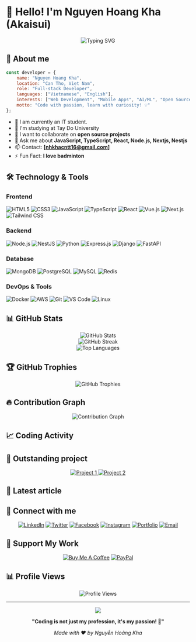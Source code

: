# 👋 Hello! I'm Nguyen Hoang Kha (Akaisui)

<div align="center">
  <img src="https://readme-typing-svg.herokuapp.com?font=Fira+Code&pause=1000&color=2196F3&center=true&vCenter=true&width=435&lines=Full-stack+Developer;Software+Engineer;Tech+Enthusiast;Always+learning+new+things" alt="Typing SVG" />
</div>

## 🚀 About me

```javascript
const developer = {
    name: "Nguyen Hoang Kha",
    location: "Can Tho, Viet Nam",
    role: "Full-stack Developer",
    languages: ["Vietnamese", "English"],
    interests: ["Web Development", "Mobile Apps", "AI/ML", "Open Source"],
    motto: "Code with passion, learn with curiosity! 💡"
};
```

- 🔭 I am currently an IT student.
- 🌱 I'm studying at Tay Do University
- 👯 I want to collaborate on **open source projects**
- 💬 Ask me about **JavaScript, TypeScript, React, Node.js, Nextjs, Nestjs**
- 📫 Contact: **[nhkhacntt16@gmail.com]**
- ⚡ Fun Fact: **I love badminton**

## 🛠️ Technology & Tools

### Frontend
![HTML5](https://img.shields.io/badge/-HTML5-E34F26?style=flat-square&logo=html5&logoColor=white)
![CSS3](https://img.shields.io/badge/-CSS3-1572B6?style=flat-square&logo=css3)
![JavaScript](https://img.shields.io/badge/-JavaScript-F7DF1E?style=flat-square&logo=javascript&logoColor=black)
![TypeScript](https://img.shields.io/badge/-TypeScript-007ACC?style=flat-square&logo=typescript&logoColor=white)
![React](https://img.shields.io/badge/-React-61DAFB?style=flat-square&logo=react&logoColor=black)
![Vue.js](https://img.shields.io/badge/-Vue.js-4FC08D?style=flat-square&logo=vue.js&logoColor=white)
![Next.js](https://img.shields.io/badge/-Next.js-000000?style=flat-square&logo=next.js)
![Tailwind CSS](https://img.shields.io/badge/-Tailwind_CSS-38B2AC?style=flat-square&logo=tailwind-css&logoColor=white)

### Backend
![Node.js](https://img.shields.io/badge/-Node.js-339933?style=flat-square&logo=node.js&logoColor=white)
![NestJS](https://img.shields.io/badge/-NestJS-E0234E?style=flat-square&logo=nestjs&logoColor=white)
![Python](https://img.shields.io/badge/-Python-3776AB?style=flat-square&logo=python&logoColor=white)
![Express.js](https://img.shields.io/badge/-Express.js-000000?style=flat-square&logo=express)
![Django](https://img.shields.io/badge/-Django-092E20?style=flat-square&logo=django)
![FastAPI](https://img.shields.io/badge/-FastAPI-009688?style=flat-square&logo=fastapi&logoColor=white)

### Database
![MongoDB](https://img.shields.io/badge/-MongoDB-47A248?style=flat-square&logo=mongodb&logoColor=white)
![PostgreSQL](https://img.shields.io/badge/-PostgreSQL-336791?style=flat-square&logo=postgresql&logoColor=white)
![MySQL](https://img.shields.io/badge/-MySQL-4479A1?style=flat-square&logo=mysql&logoColor=white)
![Redis](https://img.shields.io/badge/-Redis-DC382D?style=flat-square&logo=redis&logoColor=white)

### DevOps & Tools
![Docker](https://img.shields.io/badge/-Docker-2496ED?style=flat-square&logo=docker&logoColor=white)
![AWS](https://img.shields.io/badge/-AWS-232F3E?style=flat-square&logo=amazon-aws)
![Git](https://img.shields.io/badge/-Git-F05032?style=flat-square&logo=git&logoColor=white)
![VS Code](https://img.shields.io/badge/-VS_Code-007ACC?style=flat-square&logo=visual-studio-code)
![Linux](https://img.shields.io/badge/-Linux-FCC624?style=flat-square&logo=linux&logoColor=black)

## 📊 GitHub Stats

<div align="center">
  <img src="https://github-readme-stats.vercel.app/api?username=akaisui&show_icons=true&theme=radical&count_private=true" alt="GitHub Stats" />
</div>

<div align="center">
  <img src="https://github-readme-streak-stats.herokuapp.com/?username=akaisui&theme=radical" alt="GitHub Streak" />
</div>

<div align="center">
  <img src="https://github-readme-stats.vercel.app/api/top-langs/?username=akaisui&layout=compact&theme=radical" alt="Top Languages" />
</div>

## 🏆 GitHub Trophies

<div align="center">
  <img src="https://github-profile-trophy.vercel.app/?username=akaisui&theme=radical&no-frame=false&no-bg=false&margin-w=4" alt="GitHub Trophies" />
</div>

## 🔥 Contribution Graph

<div align="center">
  <img src="https://github-readme-activity-graph.vercel.app/graph?username=akaisui&theme=react-dark&bg_color=20232a&hide_border=true" alt="Contribution Graph" />
</div>

## 📈 Coding Activity

<!--START_SECTION:waka-->
<!--END_SECTION:waka-->

## 🌟 Outstanding project

<div align="center">
  <a href="https://github.com/YOUR_USERNAME/PROJECT1">
    <img src="https://github-readme-stats.vercel.app/api/pin/?username=akaisui&repo=PROJECT1&theme=radical" alt="Project 1" />
  </a>
  <a href="https://github.com/YOUR_USERNAME/PROJECT2">
    <img src="https://github-readme-stats.vercel.app/api/pin/?username=akaisui&repo=PROJECT2&theme=radical" alt="Project 2" />
  </a>
</div>

## 📝 Latest article

<!-- BLOG-POST-LIST:START -->
<!-- BLOG-POST-LIST:END -->

## 🤝 Connect with me

<div align="center">
  
[![LinkedIn](https://img.shields.io/badge/-LinkedIn-0077B5?style=for-the-badge&logo=linkedin&logoColor=white)](https://linkedin.com/in/YOUR_LINKEDIN)
[![Twitter](https://img.shields.io/badge/-Twitter-1DA1F2?style=for-the-badge&logo=twitter&logoColor=white)](https://twitter.com/YOUR_TWITTER)
[![Facebook](https://img.shields.io/badge/-Facebook-1877F2?style=for-the-badge&logo=facebook&logoColor=white)](https://facebook.com/YOUR_FACEBOOK)
[![Instagram](https://img.shields.io/badge/-Instagram-E4405F?style=for-the-badge&logo=instagram&logoColor=white)](https://instagram.com/YOUR_INSTAGRAM)
[![Portfolio](https://img.shields.io/badge/-Portfolio-000000?style=for-the-badge&logo=github&logoColor=white)](https://your-portfolio.com)
[![Email](https://img.shields.io/badge/-Email-D14836?style=for-the-badge&logo=gmail&logoColor=white)](mailto:your.email@example.com)

</div>

## 💝 Support My Work

<div align="center">
  
[![Buy Me A Coffee](https://img.shields.io/badge/-Buy_Me_A_Coffee-FFDD00?style=for-the-badge&logo=buy-me-a-coffee&logoColor=black)](https://buymeacoffee.com/YOUR_USERNAME)
[![PayPal](https://img.shields.io/badge/-PayPal-00457C?style=for-the-badge&logo=paypal&logoColor=white)](https://paypal.me/YOUR_USERNAME)

</div>

## 📊 Profile Views

<div align="center">
  
![Profile Views](https://komarev.com/ghpvc/?username=akaisui&color=brightgreen&style=flat-square&label=Profile+Views)

</div>

---

<div align="center">
  <img src="https://capsule-render.vercel.app/api?type=waving&color=gradient&height=60&section=footer"/>
</div>

<div align="center">
  
**"Coding is not just my profession, it's my passion! 🚀"**

*Made with ❤️ by Nguyễn Hoàng Kha*

</div>
